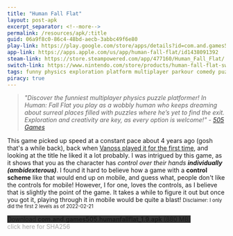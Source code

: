```yaml
---
title: "Human Fall Flat"
layout: post-apk
excerpt_separator: <!--more-->
permalink: /resources/apk/:title
guid: 06a9f8c0-86c4-48bd-aecb-3abbc49f6e80
play-link: https://play.google.com/store/apps/details?id=com.and.games505.humanfallflat
app-link: https://apps.apple.com/us/app/human-fall-flat/id1438091392
steam-link: https://store.steampowered.com/app/477160/Human_Fall_Flat/
switch-link: https://www.nintendo.com/store/products/human-fall-flat-switch/
tags: funny physics exploration platform multiplayer parkour comedy puzzle 3d 
piracy: true
---
```


> _"Discover the funniest multiplayer physics puzzle platformer! In Human: Fall Flat you play as a wobbly human who keeps dreaming about surreal places filled with puzzles where he’s yet to find the exit. Exploration and creativity are key, as every option is welcome!" - <a href="https://505games.com/games/human-fall-flat/" target="_blank">505 Games</a>_

This game picked up speed at a constant pace about 4 years ago (gosh that's a while back), back when <a href="https://youtu.be/vKd5S5MxU-Y" target="_blank">Vanoss played it for the first time</a>, and looking at the title he liked it a lot probably.<!--more--> I was intrigued by this game, as it shows that you as the character has _control over their hands **individually (ambidexterous)**_. I found it hard to believe how a game with a **control scheme** like that would end up on mobile, and guess what, people don't like the controls for mobile! However, I for one, loves the controls, as I believe that is slightly the point of the game. It takes a while to figure it out but once you got it, playing through it in mobile would be quite a blast! <span style="font-size:80%;">Disclaimer: I only did the first 2 levels as of 2022-02-21</span>

<div class="text-center">
    <a class="btn btn-dark btn-block w-100" onclick='apk("com.and.games505.humanfallflat_1.9.apk")' target="_blank" style="text-decoration: none; background-color: #333;"> Download <b>com.and.games505.humanfallflat_1.9.apk</b> (880 MB)</a>
</div>
<span onclick="javascript:this.innerHTML = '';" style="color:#0005;" class="text-center">click here for SHA256</span>
